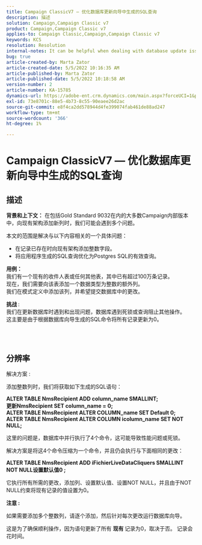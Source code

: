 ```yaml
---
title: Campaign ClassicV7 — 优化数据库更新向导中生成的SQL查询
description: 描述
solution: Campaign,Campaign Classic v7
product: Campaign,Campaign Classic v7
applies-to: Campaign Classic,Campaign,Campaign Classic v7
keywords: KCS
resolution: Resolution
internal-notes: It can be helpful when dealing with database update issues with big tables
bug: true
article-created-by: Marta Zator
article-created-date: 5/5/2022 10:16:35 AM
article-published-by: Marta Zator
article-published-date: 5/5/2022 10:18:58 AM
version-number: 2
article-number: KA-15785
dynamics-url: https://adobe-ent.crm.dynamics.com/main.aspx?forceUCI=1&pagetype=entityrecord&etn=knowledgearticle&id=e810bb6a-5ccc-ec11-a7b5-6045bd00dbbc
exl-id: 73e8701c-88e5-4b73-8c55-90eaee26d2ac
source-git-commit: e8f4ca2dd578944d4fe399074fab461de88ad247
workflow-type: tm+mt
source-wordcount: '366'
ht-degree: 1%

---
```


# Campaign ClassicV7 — 优化数据库更新向导中生成的SQL查询

## 描述


<b>背景和上下文：</b>
在包括Gold Standard 9032在内的大多数Campaign内部版本中，向现有架构添加新列时，我们可能会遇到多个问题。

本文的范围是解决与以下内容相关的一个具体问题：

- 在记录已存在时向现有架构添加整数字段。
- 将应用程序生成的SQL查询优化为Postgres SQL的有效查询。


<b>用例：</b> 
<br>我们有一个现有的收件人表或任何其他表，其中已有超过100万条记录。
<br>现在，我们需要向该表添加一个数据类型为整数的额外列。
<br>我们在模式定义中添加该列，并希望提交数据库中的更改。

<b>挑战 </b>:
<br>我们在更新数据库时遇到和出现问题，数据库遇到死锁或查询阻止其他操作。
<br>这主要是由于根据数据库向导生成的SQL命令将所有记录更新为0。


<br> <br>

## 分辨率


解决方案 :

添加整数列时，我们将获取如下生成的SQL语句：

<b>ALTER TABLE NmsRecipient ADD column_name SMALLINT;
<br>更新NmsRecipient SET column_name = 0;
<br>ALTER TABLE NmsRecipient ALTER COLUMN_name SET Default 0;
<br>ALTER TABLE NmsRecipient ALTER COLUMN icolumn_name SET NOT NULL;</b>

这里的问题是，数据库中并行执行了4个命令，这可能导致性能问题或死锁。

解决方案是将这4个命令压缩为一个命令，并且仍会执行与下面相同的更改：

<b>ALTER TABLE NmsRecipient ADD iFichierLiveDataCliquers SMALLINT NOT NULL设置默认值0 ;</b>

它执行所有所需的更改，添加列、设置默认值、设置NOT NULL，并且由于NOT NULL约束将现有记录的值设置为0。



<b>注意 :</b>

如果需要添加多个整数列，请逐个添加，然后针对每次更改运行数据库向导。

这是为了确保顺利操作，因为语句更新了所有 <b>现有 </b>记录为0，取决于否。 记录会花时间。
